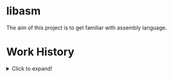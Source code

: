 # libasm
The aim of this project is to get familiar with assembly language.

# Work History
<details>
	<summary>Click to expand!</summary>
---

February 20th 2021 - Just starting the project and trying to get familiar with what assembly languages are and how to use them. For now, I'm just messing around and not coding anything yet. Got some books I need to read.

---
</details>